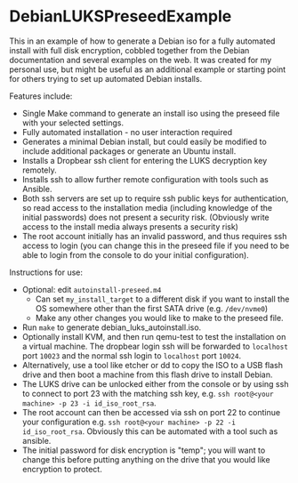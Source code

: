 # DebianLUKSPreseedExample

This in an example of how to generate a Debian iso for a fully automated
install with full disk encryption, cobbled together from the Debian
documentation and several examples on the web.  It was created for my
personal use, but might be useful as an additional example or starting
point for others trying to set up automated Debian installs.

Features include:

* Single Make command to generate an install iso using the preseed file
  with your selected settings.
* Fully automated installation - no user interaction required
* Generates a minimal Debian install, but could easily be modified
  to include additional packages or generate an Ubuntu install.
* Installs a Dropbear ssh client for entering the LUKS decryption key
  remotely.
* Installs ssh to allow further remote configuration with tools such as
  Ansible.
* Both ssh servers are set up to require ssh public keys for authentication,
  so read access to the installation media (including knowledge of the initial
  passwords) does not present a security risk.  (Obviously write access to the
  install media always presents a security risk)
* The root account initially has an invalid password, and thus requires ssh
  access to login (you can change this in the preseed file if you need to be
  able to login from the console to do your initial configuration).

Instructions for use:
* Optional: edit `autoinstall-preseed.m4`
   * Can set `my_install_target` to a different disk if you want to
     install the OS somewhere other than the first SATA drive (e.g.
     `/dev/nvme0`)
   * Make any other changes you would like to make to the preseed file.
* Run `make` to generate debian_luks_autoinstall.iso.
* Optionally install KVM, and then run qemu-test to test the installation on a
  virtual machine.  The dropbear login ssh will be forwarded to
  `localhost` port `10023` and the normal ssh login to `localhost` port `10024`.
* Alternatively, use a tool like etcher or dd to copy the ISO to a USB flash
  drive and then boot a machine from this flash drive to install Debian.
* The LUKS drive can be unlocked either from the console or by using ssh to
  connect to port 23 with the matching ssh key, e.g.
  `ssh root@<your machine> -p 23 -i id_iso_root_rsa`.
* The root account can then be accessed via ssh on port 22 to continue your
  configuration e.g.
  `ssh root@<your machine> -p 22 -i id_iso_root_rsa`.  Obviously this can be
  automated with a tool such as ansible.
* The initial password for disk encryption is "temp"; you will
  want to change this before putting anything on the drive that you would like
  encryption to protect.
